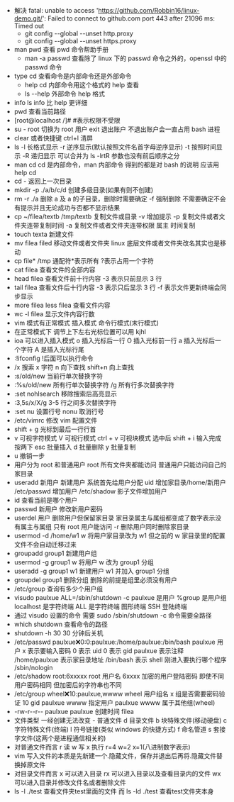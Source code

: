 - 解决 fatal: unable to access 'https://github.com/Robbin16/linux-demo.git/': Failed to connect to github.com port 443 after 21096 ms: Timed out
  - git config --global --unset http.proxy
  - git config --global --unset https.proxy
- man pwd 查看 pwd 命令帮助手册
  - man -a passwd 查看除了 linux 下的 passwd 命令之外的，openssl 中的 passwd 命令
- type cd 查看命令是内部命令还是外部命令
  - help cd 内部命令用这个格式的 help 查看
  - ls --help 外部命令 help 格式
- info ls info 比 help 更详细
- pwd 查看当前路径
- [root@localhost /]# #表示权限不受限
- su - root 切换为 root 用户 exit 退出账户 不退出账户会一直占用 bash 进程
- clear 或者快捷键 ctrl+l 清屏
- ls -l 长格式显示 -r 逆序显示(默认按照文件名首字母逆序显示) -t 按照时间显示 -R 递归显示 可以合并为 ls -lrtR 参数也没有前后顺序之分
- man cd cd 是内部命令，man 内部命令 得到的都是对 bash 的说明 应该用 help cd
- cd - 返回上一次目录
- mkdir -p ./a/b/c/d 创建多级目录(如果有则不创建)
- rm -r ./a 删除 a 及 a 的子目录，删除时需要确定 -f 强制删除 不需要确定不会有提示并且无论成功与否都不显示结果
- cp ~/filea/textb /tmp/textb 复制文件或目录 -v 增加提示 -p 复制文件或者文件夹连带复制时间 -a 复制文件或者文件夹连带权限 属主 时间复制
- touch texta 新建文件
- mv filea filed 移动文件或者文件夹 linux 底层文件或者文件夹改名其实也是移动
- cp file* /tmp 通配符*表示所有 ?表示占用一个字符
- cat filea 查看文件的全部内容
- head filea 查看文件前十行内容 -3 表示只前显示 3 行
- tail filea 查看文件后十行内容 -3 表示只后显示 3 行 -f 表示文件更新终端会同步显示
- more filea less filea 查看文件内容
- wc -l filea 显示文件内容行数
- vim 模式有正常模式 插入模式 命令行模式(末行模式)
- 在正常模式下 调节上下左右光标位置可以用 kjhl
- ioa 可以进入插入模式 o 插入光标后一行 O 插入光标前一行 a 插入光标后一个字符 A 是插入光标行尾
- :!ifconfig !后面可以执行命令
- /x 搜索 x 字符 n 向下查找 shift+n 向上查找
- :s/old/new 当前行单次替换字符
- :%s/old/new 所有行单次替换字符 /g 所有行多次替换字符
- :set nohlsearch 移除搜索后高亮显示
- :3,5s/x/X/g 3-5 行之间多次替换字符
- :set nu 设置行号 nonu 取消行号
- /etc/vimrc 修改 vim 配置文件
- shift + g 光标到最后一行行首
- v 可视字符模式 V 可视行模式 ctrl + v 可视块模式 选中后 shift + i 输入完成 按两下 esc 批量插入 d 批量删除 y 批量复制
- u 撤销一步
- 用户分为 root 和普通用户 root 所有文件夹都能访问 普通用户只能访问自己的家目录
- useradd 新用户 新建用户 系统首先给用户分配 uid 增加家目录/home/新用户 /etc/passwd 增加用户 /etc/shadow 影子文件增加用户
- id 查看当前是哪个用户
- passwd 新用户 修改新用户密码
- userdel 用户 删除用户但保留家目录 家目录属主与属组都变成了数字表示没有属主与属组 只有 root 用户能访问 -r 删除用户同时删除家目录
- usermod -d /home/w1 w 将用户家目录改为 w1 但之前的 w 家目录里的配置文件不会自动迁移过来
- groupadd group1 新建用户组
- usermod -g group1 w 将用户 w 改为 group1 分组
- useradd -g group1 w1 新建用户 w1 并加入 group1 分组
- groupdel group1 删除分组 删除的前提是组里必须没有用户
- /etc/group 查询有多少个用户组
- visudo paulxue ALL=/sbin/shutdown -c paulxue 是用户 %group 是用户组 localhost 是字符终端 ALL 是字符终端 图形终端 SSH 登陆终端
- 通过 visudo 设置的命令 需要 sudo /sbin/shutdown -c 命令需要全路径
- which shutdown 查看命令的路径
- shutdown -h 30 30 分钟后关机
- /etc/passwd paulxue:x:0:0:paulxue:/home/paulxue:/bin/bash paulxue 用户 x 表示要输入密码 0 表示 uid 0 表示 gid paulxue 表示注释 /home/paulxue 表示家目录地址 /bin/bash 表示 shell 刚进入要执行哪个程序 /sbin/nologin
- /etc/shadow root:$6$xxxxx root 用户名 $6$xxxx 加密的用户登陆密码 即使不同用户密码相同 但加密后的字符串也不同
- /etc/group wheel:x:10:paulxue,wwww wheel 用户组名 x 组是否需要密码验证 10 gid paulxue wwww 指定用户 paulxue wwww 属于其他组(wheel)
- -rw-r--r-- paulxue paulxue 创建时间 filea
- 文件类型 一经创建无法改变 - 普通文件 d 目录文件 b 块特殊文件(移动硬盘) c 字符特殊文件(终端) l 符号链接(类似 windows 的快捷方式) f 命名管道 s 套接字文件(这两个是进程通信相关的)
- 对普通文件而言 r 读 w 写 x 执行 r=4 w=2 x=1(八进制数字表示)
- vim 写入文件的本质是先新建一个.隐藏文件，保存并退出后再将.隐藏文件替换掉原文件
- 对目录文件而言 x 可以进入目录 rx 可以进入目录以及查看目录内的文件 wx 可以进入目录并修改文件名或者删除文件
- ls -l ./test 查看文件夹test里面的文件 而 ls -ld ./test 查看test文件夹本身
